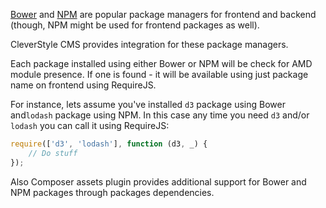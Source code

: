 [Bower](http://bower.io/) and [NPM](https://www.npmjs.com/) are popular package managers for frontend and backend (though, NPM might be used for frontend packages as well).

CleverStyle CMS provides integration for these package managers.

Each package installed using either Bower or NPM will be check for AMD module presence. If one is found - it will be available using just package name on frontend using RequireJS.

For instance, lets assume you've installed `d3` package using Bower and`lodash` package using NPM. In this case any time you need `d3` and/or `lodash` you can call it using RequireJS:

```javascript
require(['d3', 'lodash'], function (d3, _) {
	// Do stuff
});
```

Also Composer assets plugin provides additional support for Bower and NPM packages through packages dependencies.
